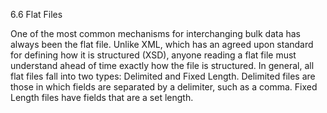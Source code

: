 6.6 Flat Files

One of the most common mechanisms for interchanging bulk data has always been the flat file. Unlike XML, which has an agreed upon standard for defining how it is structured (XSD), anyone reading a flat file must understand ahead of time exactly how the file is structured. In general, all flat files fall into two types: Delimited and Fixed Length. Delimited files are those in which fields are separated by a delimiter, such as a comma. Fixed Length files have fields that are a set length.